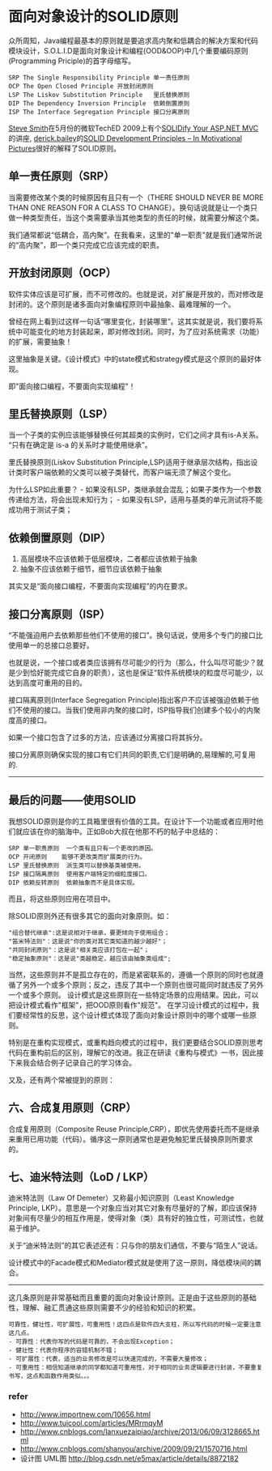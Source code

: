 # 面向对象设计的SOLID原则

众所周知，Java编程最基本的原则就是要追求高内聚和低耦合的解决方案和代码模块设计，S.O.L.I.D是面向对象设计和编程(OOD&OOP)中几个重要编码原则(Programming Priciple)的首字母缩写。
```
SRP	The Single Responsibility Principle 单一责任原则
OCP	The Open Closed Principle 开放封闭原则
LSP	The Liskov Substitution Principle	里氏替换原则
DIP	The Dependency Inversion Principle	依赖倒置原则
ISP	The Interface Segregation Principle	接口分离原则
```

[Steve Smith](http://stevesmithblog.com/)在5月份的微软TechED 2009上有个[SOLIDify Your ASP.NET MVC](http://stevesmithblog.com/blog/teched-2009-session-aftermath/)的讲座, [derick.bailey](http://www.lostechies.com/members/derick.bailey/default.aspx)的[SOLID Development Principles – In Motivational Pictures](http://www.lostechies.com/blogs/derickbailey/archive/2009/02/11/solid-development-principles-in-motivational-pictures.aspx)很好的解释了SOLID原则。

## 单一责任原则（SRP）
当需要修改某个类的时候原因有且只有一个（THERE SHOULD NEVER BE MORE THAN ONE REASON FOR A CLASS TO CHANGE）。换句话说就是让一个类只做一种类型责任，当这个类需要承当其他类型的责任的时候，就需要分解这个类。 

我们通常都说“低耦合，高内聚”。在我看来，这里的"单一职责"就是我们通常所说的“高内聚”，即一个类只完成它应该完成的职责。




## 开放封闭原则（OCP）
软件实体应该是可扩展，而不可修改的。也就是说，对扩展是开放的，而对修改是封闭的。这个原则是诸多面向对象编程原则中最抽象、最难理解的一个。

曾经在网上看到过这样一句话“哪里变化，封装哪里”。这其实就是说，我们要将系统中可能变化的地方封装起来，即对修改封闭。同时，为了应对系统需求（功能）的扩展，需要抽象！

这里抽象是关键。《设计模式》中的state模式和strategy模式是这个原则的最好体现。

即"面向接口编程，不要面向实现编程"！

 

## 里氏替换原则（LSP）
当一个子类的实例应该能够替换任何其超类的实例时，它们之间才具有is-A关系。
“只有在确定是 is-a 的关系时才能使用继承”。

里氏替换原则(Liskov Substitution Principle,LSP)适用于继承层次结构，指出设计类时客户端依赖的父类可以被子类替代，而客户端无须了解这个变化。

为什么LSP如此重要？
	- 如果没有LSP，类继承就会混乱；如果子类作为一个参数传递给方法，将会出现未知行为；
	- 如果没有LSP，适用与基类的单元测试将不能成功用于测试子类； 


## 依赖倒置原则（DIP）
1. 高层模块不应该依赖于低层模块，二者都应该依赖于抽象 
2. 抽象不应该依赖于细节，细节应该依赖于抽象 

其实又是“面向接口编程，不要面向实现编程”的内在要求。


## 接口分离原则（ISP）
“不能强迫用户去依赖那些他们不使用的接口”。换句话说，使用多个专门的接口比使用单一的总接口总要好。

也就是说，一个接口或者类应该拥有尽可能少的行为（那么，什么叫尽可能少？就是少到恰好能完成它自身的职责），这也是保证“软件系统模块的粒度尽可能少，以达到高度可重用的目的。

接口隔离原则(Interface Segregation Principle)指出客户不应该被强迫依赖于他们不使用的接口。当我们使用非内聚的接口时，ISP指导我们创建多个较小的内聚度高的接口。

如果一个接口包含了过多的方法，应该通过分离接口将其拆分。

接口分离原则确保实现的接口有它们共同的职责,它们是明确的,易理解的,可复用的.









------------------------------

## 最后的问题——使用SOLID

我想SOLID原则是你的工具箱里很有价值的工具。在设计下一个功能或者应用时他们就应该在你的脑海中。正如Bob大叔在他那不朽的帖子中总结的：

```
SRP	单一职责原则	一个类有且只有一个更改的原因。
OCP	开闭原则	能够不更改类而扩展类的行为。
LSP	里氏替换原则	派生类可以替换基类被使用。
ISP	接口隔离原则	使用客户端特定的细粒度接口。
DIP	依赖反转原则	依赖抽象而不是具体实现。
```

而且，将这些原则应用在项目中。

除SOLID原则外还有很多其它的面向对象原则。如：
```
"组合替代继承":这是说相对于继承，要更倾向于使用组合；
"笛米特法则"：这是说"你的类对其它类知道的越少越好"；
"共同封闭原则"：这是说"相关类应该打包在一起"；
"稳定抽象原则"：这是说"类越稳定，越应该由抽象类组成";
```

当然，这些原则并不是孤立存在的，而是紧密联系的，遵循一个原则的同时也就遵循了另外一个或多个原则；反之，违反了其中一个原则也很可能同时就违反了另外一个或多个原则。 设计模式是这些原则在一些特定场景的应用结果。因此，可以把设计模式看作"框架"，把OOD原则看作"规范"。 在学习设计模式的过程中，我们要经常性的反思，这个设计模式体现了面向对象设计原则中的哪个或哪一些原则。
	
特别是在重构实现模式，或重构趋向模式的过程中，我们更要结合SOLID原则思考代码在重构前后的区别，理解它的改进。我正在研读《重构与模式》一书，因此接下来我会结合例子记录自己的学习体会。




又及，还有两个常被提到的原则：

## 六、合成复用原则（CRP）

合成复用原则（Composite Reuse Principle,CRP），即优先使用委托而不是继承来重用已用功能（代码）。循序这一原则通常也是避免触犯里氏替换原则所要求的。

## 七、迪米特法则（LoD / LKP）

迪米特法则（Law Of  Demeter）又称最小知识原则（Least Knowledge Principle, LKP）。意思是一个对象应当对其它对象有尽量好的了解，即应该保持对象间有尽量少的相互作用是，使得对象（类）具有好的独立性，可测试性，也就易于维护。

关于“迪米特法则”的其它表述还有：只与你的朋友们通信，不要与“陌生人”说话。

设计模式中的Facade模式和Mediator模式就是使用了这一原则，降低模块间的耦合。


---
这几条原则是非常基础而且重要的面向对象设计原则。正是由于这些原则的基础性，理解、融汇贯通这些原则需要不少的经验和知识的积累。





```
可靠性，健壮性，可扩展性，可重用性！这四点是软件四大支柱，所以写代码的时候一定要注意这几点。
- 可靠性：代表你写的代码是可靠的，不会出现Exception；
- 健壮性：代表你程序的容错机制不错；
- 可扩展性：代表，适当的业务修改是可以快速完成的，不需要大量修改；
- 可重用性：相信知道继承的同学都知道可重用性，对于相同的业务逻辑要进行封装，不要重复书写，这点和函数作用类似。。。
```



 
### refer
- http://www.importnew.com/10656.html
- http://www.tuicool.com/articles/MRrmqyM
- http://www.cnblogs.com/lanxuezaipiao/archive/2013/06/09/3128665.html
- http://www.cnblogs.com/shanyou/archive/2009/09/21/1570716.html
- 设计图 UML图 http://blog.csdn.net/e5max/article/details/8872182